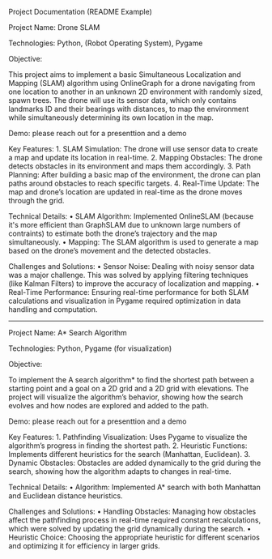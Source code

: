 Project Documentation (README Example)

Project Name: Drone SLAM

Technologies: Python, (Robot Operating System), Pygame

Objective:

This project aims to implement a basic Simultaneous Localization and Mapping (SLAM) algorithm using OnlineGraph for a drone navigating from one location to another in an unknown 2D environment with randomly sized, spawn trees. The drone will use its sensor data, which only contains landmarks ID and their bearings with distances, to map the environment while simultaneously determining its own location in the map.

Demo: please reach out for a presenttion and a demo

Key Features:
	1.	SLAM Simulation: The drone will use sensor data to create a map and update its location in real-time.
	2.	Mapping Obstacles: The drone detects obstacles in its environment and maps them accordingly.
	3.	Path Planning: After building a basic map of the environment, the drone can plan paths around obstacles to reach specific targets.
	4.	Real-Time Update: The map and drone’s location are updated in real-time as the drone moves through the grid.

Technical Details:
	•	SLAM Algorithm: Implemented OnlineSLAM (because it's more efficient than GraphSLAM due to unknown large numbers of contraints) to estimate both the drone’s trajectory and the map simultaneously.
	•	Mapping: The SLAM algorithm is used to generate a map based on the drone’s movement and the detected obstacles.

Challenges and Solutions:
	•	Sensor Noise: Dealing with noisy sensor data was a major challenge. This was solved by applying filtering techniques (like Kalman Filters) to improve the accuracy of localization and mapping.
	•	Real-Time Performance: Ensuring real-time performance for both SLAM calculations and visualization in Pygame required optimization in data handling and computation.

---------------------------------------

Project Name: A* Search Algorithm

Technologies: Python, Pygame (for visualization)

Objective:

To implement the A search algorithm* to find the shortest path between a starting point and a goal on a 2D grid and a 2D grid with elevations. The project will visualize the algorithm’s behavior, showing how the search evolves and how nodes are explored and added to the path.

Demo: please reach out for a presenttion and a demo

Key Features:
	1.	Pathfinding Visualization: Uses Pygame to visualize the algorithm’s progress in finding the shortest path.
	2.	Heuristic Functions: Implements different heuristics for the search (Manhattan, Euclidean).
	3.	Dynamic Obstacles: Obstacles are added dynamically to the grid during the search, showing how the algorithm adapts to changes in real-time.

Technical Details:
	•	Algorithm: Implemented A* search with both Manhattan and Euclidean distance heuristics.

Challenges and Solutions:
	•	Handling Obstacles: Managing how obstacles affect the pathfinding process in real-time required constant recalculations, which were solved by updating the grid dynamically during the search.
	•	Heuristic Choice: Choosing the appropriate heuristic for different scenarios and optimizing it for efficiency in larger grids.
